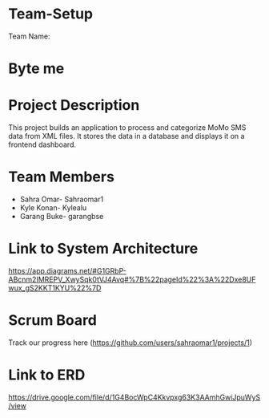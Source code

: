 # Team-Setup
Team Name:
# Byte me

# Project Description
This project builds an application to process and categorize MoMo SMS data from XML files. It stores the data in a database and displays it on a frontend dashboard.

# Team Members
- Sahra Omar- Sahraomar1
- Kyle Konan- Kylealu
- Garang Buke- garangbse

# Link to System Architecture
https://app.diagrams.net/#G1GRbP-ABcnm2IMREPV_XwySqk0tVJ4Avq#%7B%22pageId%22%3A%22Dxe8UFwux_gS2KKT1KYU%22%7D

# Scrum Board
Track our progress here (https://github.com/users/sahraomar1/projects/1)

# Link to ERD
https://drive.google.com/file/d/1G4BocWpC4Kkvpxg63K3AAmhGwiJpuWyS/view
